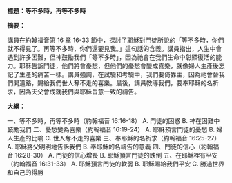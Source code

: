 **標題：等不多時，再等不多時**

**摘要：**

講員在約翰福音第 16 章 16-33 節中，探討了耶穌對門徒所說的「等不多時，你們就不得見了。再等不多時，你們還要見我。」這句話的含義。講員指出，人生中會遇到許多困難，但神鼓勵我們「等不多時」，因為祂會在我們生命中彰顯復活的能力。耶穌告訴門徒，他們將會憂愁，但他們的憂愁會變成喜樂，就像婦人生產後忘記了生產的痛苦一樣。講員強調，在試驗和考驗中，我們要倚靠主，因為祂會替我們開道路，賜給我們世人奪不走的喜樂。最後，講員教導我們，要奉耶穌的名祈求，因為天父會成就我們與耶穌旨意一致的禱告。

**大綱：**

一、等不多時，再等不多時（約翰福音 16:16-18）
    A. 門徒的困惑
    B. 神在困難中鼓勵我們
二、憂愁變為喜樂（約翰福音 16:19-24）
    A. 耶穌預言門徒的憂愁
    B. 婦人生產的比喻
    C. 世人奪不走的喜樂
三、奉耶穌的名祈求（約翰福音 16:25-27）
    A. 耶穌將父明明地告訴我們
    B. 奉耶穌的名禱告的意義
四、門徒的信心（約翰福音 16:28-30）
    A. 門徒的信心增長
    B. 耶穌預言門徒的跌倒
五、在耶穌裡有平安（約翰福音 16:31-33）
    A. 耶穌預言門徒的軟弱
    B. 耶穌賜給我們平安
    C. 勝過世界和自己的得勝
